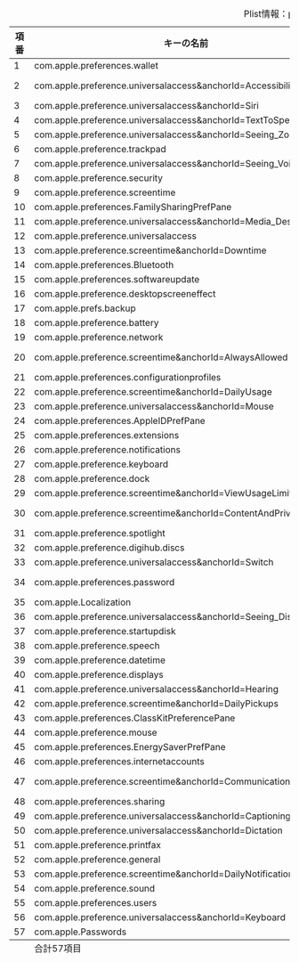 <div id="bordertable">

<table><caption>Plist情報：prefsmapping.plist.html</caption>

<thead title="表の項目について">

<tr>

<th title="項目の番号が最初" style="width: 36px;">項番</th>

<th title="キーの名前が２番目">キーの名前</th>

<th title="キーの値は３番目になっています">キーの値</th>

</tr>

</thead>

<tbody title="表の始まりです">

<tr>

<td title="項番：1">1</td>

<td title="キー：com.apple.preferences.walletについて">com.apple.preferences.wallet</td>

<td title="キー：com.apple.preferences.walletの値">com.apple.WalletSettingsExtension</td>

</tr>

<tr>

<td title="項番：2">2</td>

<td title="キー：com.apple.preference.universalaccess&amp;anchorId=Accessibility_Shortcutについて">com.apple.preference.universalaccess&anchorId=Accessibility_Shortcut</td>

<td title="キー：com.apple.preference.universalaccess&amp;anchorId=Accessibility_Shortcutの値">com.apple.Accessibility-Settings.extension?Accessibility_Shortcut</td>

</tr>

<tr>

<td title="項番：3">3</td>

<td title="キー：com.apple.preference.universalaccess&amp;anchorId=Siriについて">com.apple.preference.universalaccess&anchorId=Siri</td>

<td title="キー：com.apple.preference.universalaccess&amp;anchorId=Siriの値">com.apple.Accessibility-Settings.extension?Siri</td>

</tr>

<tr>

<td title="項番：4">4</td>

<td title="キー：com.apple.preference.universalaccess&amp;anchorId=TextToSpeechについて">com.apple.preference.universalaccess&anchorId=TextToSpeech</td>

<td title="キー：com.apple.preference.universalaccess&amp;anchorId=TextToSpeechの値">com.apple.Accessibility-Settings.extension?TextToSpeech</td>

</tr>

<tr>

<td title="項番：5">5</td>

<td title="キー：com.apple.preference.universalaccess&amp;anchorId=Seeing_Zoomについて">com.apple.preference.universalaccess&anchorId=Seeing_Zoom</td>

<td title="キー：com.apple.preference.universalaccess&amp;anchorId=Seeing_Zoomの値">com.apple.Accessibility-Settings.extension?Seeing_Zoom</td>

</tr>

<tr>

<td title="項番：6">6</td>

<td title="キー：com.apple.preference.trackpadについて">com.apple.preference.trackpad</td>

<td title="キー：com.apple.preference.trackpadの値">com.apple.Trackpad-Settings.extension</td>

</tr>

<tr>

<td title="項番：7">7</td>

<td title="キー：com.apple.preference.universalaccess&amp;anchorId=Seeing_VoiceOverについて">com.apple.preference.universalaccess&anchorId=Seeing_VoiceOver</td>

<td title="キー：com.apple.preference.universalaccess&amp;anchorId=Seeing_VoiceOverの値">com.apple.Accessibility-Settings.extension?Seeing_VoiceOver</td>

</tr>

<tr>

<td title="項番：8">8</td>

<td title="キー：com.apple.preference.securityについて">com.apple.preference.security</td>

<td title="キー：com.apple.preference.securityの値">com.apple.settings.PrivacySecurity.extension</td>

</tr>

<tr>

<td title="項番：9">9</td>

<td title="キー：com.apple.preference.screentimeについて">com.apple.preference.screentime</td>

<td title="キー：com.apple.preference.screentimeの値">com.apple.Screen-Time-Settings.extension</td>

</tr>

<tr>

<td title="項番：10">10</td>

<td title="キー：com.apple.preferences.FamilySharingPrefPaneについて">com.apple.preferences.FamilySharingPrefPane</td>

<td title="キー：com.apple.preferences.FamilySharingPrefPaneの値">com.apple.Family-Settings.extension*Family</td>

</tr>

<tr>

<td title="項番：11">11</td>

<td title="キー：com.apple.preference.universalaccess&amp;anchorId=Media_Descriptionsについて">com.apple.preference.universalaccess&anchorId=Media_Descriptions</td>

<td title="キー：com.apple.preference.universalaccess&amp;anchorId=Media_Descriptionsの値">com.apple.Accessibility-Settings.extension?Media_Descriptions</td>

</tr>

<tr>

<td title="項番：12">12</td>

<td title="キー：com.apple.preference.universalaccessについて">com.apple.preference.universalaccess</td>

<td title="キー：com.apple.preference.universalaccessの値">com.apple.Accessibility-Settings.extension</td>

</tr>

<tr>

<td title="項番：13">13</td>

<td title="キー：com.apple.preference.screentime&amp;anchorId=Downtimeについて">com.apple.preference.screentime&anchorId=Downtime</td>

<td title="キー：com.apple.preference.screentime&amp;anchorId=Downtimeの値">com.apple.Screen-Time-Settings.extension?path=downtime</td>

</tr>

<tr>

<td title="項番：14">14</td>

<td title="キー：com.apple.preferences.Bluetoothについて">com.apple.preferences.Bluetooth</td>

<td title="キー：com.apple.preferences.Bluetoothの値">com.apple.BluetoothSettings</td>

</tr>

<tr>

<td title="項番：15">15</td>

<td title="キー：com.apple.preferences.softwareupdateについて">com.apple.preferences.softwareupdate</td>

<td title="キー：com.apple.preferences.softwareupdateの値">com.apple.Software-Update-Settings.extension</td>

</tr>

<tr>

<td title="項番：16">16</td>

<td title="キー：com.apple.preference.desktopscreeneffectについて">com.apple.preference.desktopscreeneffect</td>

<td title="キー：com.apple.preference.desktopscreeneffectの値">com.apple.Wallpaper-Settings.extension</td>

</tr>

<tr>

<td title="項番：17">17</td>

<td title="キー：com.apple.prefs.backupについて">com.apple.prefs.backup</td>

<td title="キー：com.apple.prefs.backupの値">com.apple.Time-Machine-Settings.extension</td>

</tr>

<tr>

<td title="項番：18">18</td>

<td title="キー：com.apple.preference.batteryについて">com.apple.preference.battery</td>

<td title="キー：com.apple.preference.batteryの値">com.apple.Battery-Settings.extension*BatteryPreferences</td>

</tr>

<tr>

<td title="項番：19">19</td>

<td title="キー：com.apple.preference.networkについて">com.apple.preference.network</td>

<td title="キー：com.apple.preference.networkの値">com.apple.Network-Settings.extension</td>

</tr>

<tr>

<td title="項番：20">20</td>

<td title="キー：com.apple.preference.screentime&amp;anchorId=AlwaysAllowedについて">com.apple.preference.screentime&anchorId=AlwaysAllowed</td>

<td title="キー：com.apple.preference.screentime&amp;anchorId=AlwaysAllowedの値">com.apple.Screen-Time-Settings.extension?path=always-allowed</td>

</tr>

<tr>

<td title="項番：21">21</td>

<td title="キー：com.apple.preferences.configurationprofilesについて">com.apple.preferences.configurationprofiles</td>

<td title="キー：com.apple.preferences.configurationprofilesの値">com.apple.Profiles-Settings.extension</td>

</tr>

<tr>

<td title="項番：22">22</td>

<td title="キー：com.apple.preference.screentime&amp;anchorId=DailyUsageについて">com.apple.preference.screentime&anchorId=DailyUsage</td>

<td title="キー：com.apple.preference.screentime&amp;anchorId=DailyUsageの値">com.apple.Screen-Time-Settings.extension?path=app-usage</td>

</tr>

<tr>

<td title="項番：23">23</td>

<td title="キー：com.apple.preference.universalaccess&amp;anchorId=Mouseについて">com.apple.preference.universalaccess&anchorId=Mouse</td>

<td title="キー：com.apple.preference.universalaccess&amp;anchorId=Mouseの値">com.apple.Accessibility-Settings.extension?Mouse</td>

</tr>

<tr>

<td title="項番：24">24</td>

<td title="キー：com.apple.preferences.AppleIDPrefPaneについて">com.apple.preferences.AppleIDPrefPane</td>

<td title="キー：com.apple.preferences.AppleIDPrefPaneの値">com.apple.systempreferences.AppleIDSettings*AppleIDSettings</td>

</tr>

<tr>

<td title="項番：25">25</td>

<td title="キー：com.apple.preferences.extensionsについて">com.apple.preferences.extensions</td>

<td title="キー：com.apple.preferences.extensionsの値">com.apple.ExtensionsPreferences</td>

</tr>

<tr>

<td title="項番：26">26</td>

<td title="キー：com.apple.preference.notificationsについて">com.apple.preference.notifications</td>

<td title="キー：com.apple.preference.notificationsの値">com.apple.Notifications-Settings.extension</td>

</tr>

<tr>

<td title="項番：27">27</td>

<td title="キー：com.apple.preference.keyboardについて">com.apple.preference.keyboard</td>

<td title="キー：com.apple.preference.keyboardの値">com.apple.Keyboard-Settings.extension</td>

</tr>

<tr>

<td title="項番：28">28</td>

<td title="キー：com.apple.preference.dockについて">com.apple.preference.dock</td>

<td title="キー：com.apple.preference.dockの値">com.apple.Desktop-Settings.extension</td>

</tr>

<tr>

<td title="項番：29">29</td>

<td title="キー：com.apple.preference.screentime&amp;anchorId=ViewUsageLimitについて">com.apple.preference.screentime&anchorId=ViewUsageLimit</td>

<td title="キー：com.apple.preference.screentime&amp;anchorId=ViewUsageLimitの値">com.apple.Screen-Time-Settings.extension?path=app-limits</td>

</tr>

<tr>

<td title="項番：30">30</td>

<td title="キー：com.apple.preference.screentime&amp;anchorId=ContentAndPrivacyについて">com.apple.preference.screentime&anchorId=ContentAndPrivacy</td>

<td title="キー：com.apple.preference.screentime&amp;anchorId=ContentAndPrivacyの値">com.apple.Screen-Time-Settings.extension?path=content-and-privacy</td>

</tr>

<tr>

<td title="項番：31">31</td>

<td title="キー：com.apple.preference.spotlightについて">com.apple.preference.spotlight</td>

<td title="キー：com.apple.preference.spotlightの値">com.apple.Siri-Settings.extension</td>

</tr>

<tr>

<td title="項番：32">32</td>

<td title="キー：com.apple.preference.digihub.discsについて">com.apple.preference.digihub.discs</td>

<td title="キー：com.apple.preference.digihub.discsの値">com.apple.CD-DVD-Settings.extension</td>

</tr>

<tr>

<td title="項番：33">33</td>

<td title="キー：com.apple.preference.universalaccess&amp;anchorId=Switchについて">com.apple.preference.universalaccess&anchorId=Switch</td>

<td title="キー：com.apple.preference.universalaccess&amp;anchorId=Switchの値">com.apple.Accessibility-Settings.extension?Switch</td>

</tr>

<tr>

<td title="項番：34">34</td>

<td title="キー：com.apple.preferences.passwordについて">com.apple.preferences.password</td>

<td title="キー：com.apple.preferences.passwordの値">com.apple.Touch-ID-Settings.extension*TouchIDPasswordPrefs</td>

</tr>

<tr>

<td title="項番：35">35</td>

<td title="キー：com.apple.Localizationについて">com.apple.Localization</td>

<td title="キー：com.apple.Localizationの値">com.apple.Localization-Settings.extension</td>

</tr>

<tr>

<td title="項番：36">36</td>

<td title="キー：com.apple.preference.universalaccess&amp;anchorId=Seeing_Displayについて">com.apple.preference.universalaccess&anchorId=Seeing_Display</td>

<td title="キー：com.apple.preference.universalaccess&amp;anchorId=Seeing_Displayの値">com.apple.Accessibility-Settings.extension?Seeing_Display</td>

</tr>

<tr>

<td title="項番：37">37</td>

<td title="キー：com.apple.preference.startupdiskについて">com.apple.preference.startupdisk</td>

<td title="キー：com.apple.preference.startupdiskの値">com.apple.Startup-Disk-Settings.extension</td>

</tr>

<tr>

<td title="項番：38">38</td>

<td title="キー：com.apple.preference.speechについて">com.apple.preference.speech</td>

<td title="キー：com.apple.preference.speechの値">com.apple.Siri-Settings.extension</td>

</tr>

<tr>

<td title="項番：39">39</td>

<td title="キー：com.apple.preference.datetimeについて">com.apple.preference.datetime</td>

<td title="キー：com.apple.preference.datetimeの値">com.apple.Date-Time-Settings.extension</td>

</tr>

<tr>

<td title="項番：40">40</td>

<td title="キー：com.apple.preference.displaysについて">com.apple.preference.displays</td>

<td title="キー：com.apple.preference.displaysの値">com.apple.Displays-Settings.extension</td>

</tr>

<tr>

<td title="項番：41">41</td>

<td title="キー：com.apple.preference.universalaccess&amp;anchorId=Hearingについて">com.apple.preference.universalaccess&anchorId=Hearing</td>

<td title="キー：com.apple.preference.universalaccess&amp;anchorId=Hearingの値">com.apple.Accessibility-Settings.extension?Hearing</td>

</tr>

<tr>

<td title="項番：42">42</td>

<td title="キー：com.apple.preference.screentime&amp;anchorId=DailyPickupsについて">com.apple.preference.screentime&anchorId=DailyPickups</td>

<td title="キー：com.apple.preference.screentime&amp;anchorId=DailyPickupsの値">com.apple.Screen-Time-Settings.extension?path=pickups</td>

</tr>

<tr>

<td title="項番：43">43</td>

<td title="キー：com.apple.preferences.ClassKitPreferencePaneについて">com.apple.preferences.ClassKitPreferencePane</td>

<td title="キー：com.apple.preferences.ClassKitPreferencePaneの値">com.apple.ClassKit-Settings.extension</td>

</tr>

<tr>

<td title="項番：44">44</td>

<td title="キー：com.apple.preference.mouseについて">com.apple.preference.mouse</td>

<td title="キー：com.apple.preference.mouseの値">com.apple.Mouse-Settings.extension</td>

</tr>

<tr>

<td title="項番：45">45</td>

<td title="キー：com.apple.preferences.EnergySaverPrefPaneについて">com.apple.preferences.EnergySaverPrefPane</td>

<td title="キー：com.apple.preferences.EnergySaverPrefPaneの値">com.apple.Battery-Settings.extension</td>

</tr>

<tr>

<td title="項番：46">46</td>

<td title="キー：com.apple.preferences.internetaccountsについて">com.apple.preferences.internetaccounts</td>

<td title="キー：com.apple.preferences.internetaccountsの値">com.apple.Internet-Accounts-Settings.extension</td>

</tr>

<tr>

<td title="項番：47">47</td>

<td title="キー：com.apple.preference.screentime&amp;anchorId=CommunicationLimitについて">com.apple.preference.screentime&anchorId=CommunicationLimit</td>

<td title="キー：com.apple.preference.screentime&amp;anchorId=CommunicationLimitの値">com.apple.Screen-Time-Settings.extension?path=communication-limits</td>

</tr>

<tr>

<td title="項番：48">48</td>

<td title="キー：com.apple.preferences.sharingについて">com.apple.preferences.sharing</td>

<td title="キー：com.apple.preferences.sharingの値">com.apple.Sharing-Settings.extension</td>

</tr>

<tr>

<td title="項番：49">49</td>

<td title="キー：com.apple.preference.universalaccess&amp;anchorId=Captioningについて">com.apple.preference.universalaccess&anchorId=Captioning</td>

<td title="キー：com.apple.preference.universalaccess&amp;anchorId=Captioningの値">com.apple.Accessibility-Settings.extension?Captioning</td>

</tr>

<tr>

<td title="項番：50">50</td>

<td title="キー：com.apple.preference.universalaccess&amp;anchorId=Dictationについて">com.apple.preference.universalaccess&anchorId=Dictation</td>

<td title="キー：com.apple.preference.universalaccess&amp;anchorId=Dictationの値">com.apple.Accessibility-Settings.extension?Dictation</td>

</tr>

<tr>

<td title="項番：51">51</td>

<td title="キー：com.apple.preference.printfaxについて">com.apple.preference.printfax</td>

<td title="キー：com.apple.preference.printfaxの値">com.apple.Print-Scan-Settings.extension</td>

</tr>

<tr>

<td title="項番：52">52</td>

<td title="キー：com.apple.preference.generalについて">com.apple.preference.general</td>

<td title="キー：com.apple.preference.generalの値">com.apple.Appearance-Settings.extension</td>

</tr>

<tr>

<td title="項番：53">53</td>

<td title="キー：com.apple.preference.screentime&amp;anchorId=DailyNotificationsについて">com.apple.preference.screentime&anchorId=DailyNotifications</td>

<td title="キー：com.apple.preference.screentime&amp;anchorId=DailyNotificationsの値">com.apple.Screen-Time-Settings.extension?path=notifications</td>

</tr>

<tr>

<td title="項番：54">54</td>

<td title="キー：com.apple.preference.soundについて">com.apple.preference.sound</td>

<td title="キー：com.apple.preference.soundの値">com.apple.Sound-Settings.extension</td>

</tr>

<tr>

<td title="項番：55">55</td>

<td title="キー：com.apple.preferences.usersについて">com.apple.preferences.users</td>

<td title="キー：com.apple.preferences.usersの値">com.apple.Users-Groups-Settings.extension</td>

</tr>

<tr>

<td title="項番：56">56</td>

<td title="キー：com.apple.preference.universalaccess&amp;anchorId=Keyboardについて">com.apple.preference.universalaccess&anchorId=Keyboard</td>

<td title="キー：com.apple.preference.universalaccess&amp;anchorId=Keyboardの値">com.apple.Accessibility-Settings.extension?Keyboard</td>

</tr>

<tr>

<td title="項番：57">57</td>

<td title="キー：com.apple.Passwordsについて">com.apple.Passwords</td>

<td title="キー：com.apple.Passwordsの値">com.apple.Passwords-Settings.extension</td>

</tr>

</tbody>

<tfoot title="フッター">

<tr>

<td title="表の終わりです"></td>

<td title="フッター">合計57項目</td>

<td title="表の終わりです "></td>

</tr>

</tfoot>

</table>

</div>
